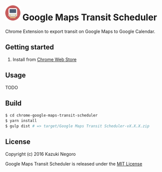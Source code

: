 # ![icon](doc/img/icon_48.png) Google Maps Transit Scheduler

Chrome Extension to export transit on Google Maps to Google Calendar.

## Getting started

1. Install from [Chrome Web Store ]()

## Usage

TODO

## Build

```bash
$ cd chrome-google-maps-transit-scheduler
$ yarn install
$ gulp dist # => target/Google Maps Transit Scheduler-vX.X.X.zip
```

License
-------
Copyright (c) 2016 Kazuki Negoro

Google Maps Transit Scheduler is released under the [MIT License](./LICENSE)
